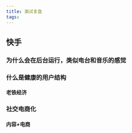 ```yaml
---
title: 面试复盘
tags:
---
```


## 快手
### 为什么会在后台运行，类似电台和音乐的感觉
### 什么是健康的用户结构
#### 老铁经济
### 社交电商化
#### 内容+电商
